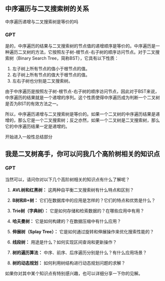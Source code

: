 ## 中序遍历与二叉搜索树的关系

中序遍历递增与二叉搜索树是等价的吗

### GPT

是的，中序遍历的结果与二叉搜索树的节点值的递增顺序是等价的。中序遍历是一种遍历二叉树的方法，它按照左子树-根节点-右子树的顺序访问节点。对于二叉搜索树（Binary Search Tree，简称BST），它具有以下性质：

1. 左子树上所有节点的值小于根节点的值。
2. 右子树上所有节点的值大于根节点的值。
3. 左右子树也分别是二叉搜索树。

由于中序遍历是按照左子树-根节点-右子树的顺序访问节点，因此对于BST来说，中序遍历的结果就是一个递增的序列。这个性质使得中序遍历成为判断一个二叉树是否为BST的有效方法之一。

所以，中序遍历递增与二叉搜索树是等价的。如果一个二叉树的中序遍历结果是递增的，那么它是一个二叉搜索树；反之亦然，如果一个二叉树是二叉搜索树，那么它的中序遍历结果一定是递增的。

开始进入一般性总结部分

## 我是二叉树高手，你可以问我几个高阶树相关的知识点

### GPT

当然可以，请问你对以下几个高阶树相关的知识点有什么了解呢？

1. **AVL树和红黑树：** 这两种自平衡二叉搜索树有什么特点和区别？

2. **B树和B+树：** 它们在数据库中的应用是怎样的？它们的特点和优势是什么？

3. **Trie树（字典树）：** 它是如何存储和检索数据的？在哪些应用中有用？

4. **哈夫曼树：** 它是如何构建的？在数据压缩中有什么应用？

5. **伸展树（Splay Tree）：** 它是如何通过旋转和伸展操作来优化搜索性能的？

6. **线段树：** 用途是什么？如何实现区间查询和更新操作？

7. **树的遍历算法：** 中序、前序、后序遍历分别是什么？有什么应用场景？

8. **树的动态规划：** 如何利用树结构进行动态规划问题的求解？

如果你对其中某个知识点有特别感兴趣，也可以详细分享一下你的见解。

